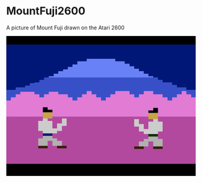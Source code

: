 # MountFuji2600
A picture of Mount Fuji drawn on the Atari 2600

[![Play Book of Five Rings in your browser](screenshot.png)](https://javatari.org)
